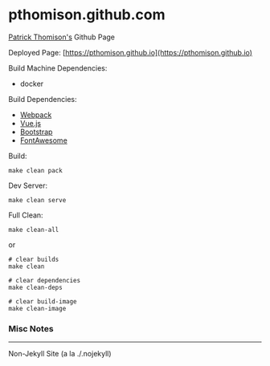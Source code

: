 # pthomison.github.com

[Patrick Thomison's](https://www.linkedin.com/in/patrickthomison) Github Page

Deployed Page: [https://pthomison.github.io](https://pthomison.github.io)

Build Machine Dependencies:
- docker

Build Dependencies:
- [Webpack](https://webpack.js.org/)
- [Vue.js](https://vuejs.org/)
- [Bootstrap](https://getbootstrap.com/)
- [FontAwesome](https://fontawesome.com/)

Build:
```
make clean pack
```

Dev Server:
```
make clean serve
```

Full Clean:
```
make clean-all
```
or
```
# clear builds
make clean

# clear dependencies
make clean-deps

# clear build-image
make clean-image
```

### Misc Notes
-----

Non-Jekyll Site (a la ./.nojekyll)

